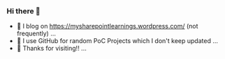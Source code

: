 ### Hi there 👋

- 🔭 I blog on https://mysharepointlearnings.wordpress.com/ (not frequently) ...
- 🌱 I use GitHub for random PoC Projects which I don't keep updated ...
- 👯 Thanks for visiting!! ...

<!--
**garima2510/garima2510** is a ✨ _special_ ✨ repository because its `README.md` (this file) appears on your GitHub profile.

Here are some ideas to get you started:

- 🔭 I’m currently working on ...
- 🌱 I’m currently learning ...
- 👯 I’m looking to collaborate on ...
- 🤔 I’m looking for help with ...
- 💬 Ask me about ...
- 📫 How to reach me: ...
- 😄 Pronouns: ...
- ⚡ Fun fact: ...
-->
